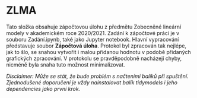 # ZLMA

Tato složka obsahuje zápočtovou úlohu z předmětu Zobecněné lineární modely v akademickém roce 2020/2021. Zadání k zápočtové práci je v souboru Zadání.ipynb, také jako Jupyter notebook. Hlavní vypracování představuje soubor **Zápočtová úloha**. Protokol byl zpracován tak nejlépe, jak to šlo, se snahou vytvořit i malou přidanou hodnotu v podobě přidaných grafických zpracování. V protokolu se pravděpodobně nacházejí chyby, nicméně byla snaha tuto možnost minimalizovat.

*Disclaimer: Může se stát, že bude problém s načteními balíků při spuštění. Zjednodušené doporučení je vždy nainstalovat balík tidymodels i jeho dependencies jako první krok.*